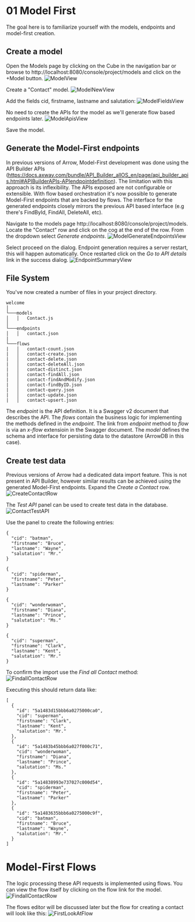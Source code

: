 # 01 Model First

The goal here is to familiarize yourself with the models, endpoints and model-first creation.

## Create a model
Open the Models page by clicking on the Cube in the navigation bar or browse to http://localhost:8080/console/project/models and click on the +Model button.
![ModelView](./imgs/localhost_8080_console_project_models.png)

Create a "Contact" model.
![ModelNewView](./imgs/localhost_8080_console_project_models_new.png)

Add the fields cid, firstname, lastname and salutation:
![ModelFieldsView](./imgs/localhost_8080_console_project_models_create.png)

No need to create the APIs for the model as we'll generate flow based endpoints later.
![ModelApisView](./imgs/localhost_8080_console_project_models_create_api.png)

Save the model.

## Generate the Model-First endpoints
In previous versions of Arrow, Model-First development was done using the API Builder APIs (https://docs.axway.com/bundle/API_Builder_allOS_en/page/api_builder_apis.html#APIBuilderAPIs-APIendpointdefinition). The limitation with this approach is its inflexibility. The APIs exposed are not configurable or extensible. With flow based orchestration it's now possible to generate Model-First endpoints that are backed by flows. The interface for the generated endpoints closely mirrors the previous API based interface (e.g there's FindById, FindAll, DeleteAll, etc).

Navigate to the models page http://localhost:8080/console/project/models. Locate the "Contact" row and click on the cog at the end of the row. From the dropdown select _Generate endpoints_.
![ModelGenerateEndpointsView](./imgs/localhost_8080_console_project_models_generate.png)

Select proceed on the dialog. Endpoint generation requires a server restart, this will happen automatically. Once restarted click on the _Go to API details_ link in the success dialog.
![EndpointSummaryView](./imgs/localhost_8080_console_project_endpoints_contact.png)

## File System
You've now created a number of files in your project directory.

```
welcome
│
└───models
│   │   Contact.js
│
└───endpoints
│   │   contact.json
|
└───flows
|   │   contact-count.json
|   │   contact-create.json
|   │   contact-delete.json
|   │   contact-deleteAll.json
|   │   contact-distinct.json
|   │   contact-findAll.json
|   │   contact-findAndModify.json
|   │   contact-findByID.json
|   │   contact-query.json
|   │   contact-update.json
|   │   contact-upsert.json
```

The _endpoint_ is the API definition. It is a Swagger v2 document that describes the API. The _flows_ contain the business logic for implementing the methods defined in the _endpoint_. The link from _endpoint_ method to _flow_ is via an _x-flow_ extensioin in the Swagger document. The _model_ defines the schema and interface for persisting data to the datastore (ArrowDB in this case).  

## Create test data
Previous versions of Arrow had a dedicated data import feature. This is not present in API Builder, however similar results can be achieved using the generated Model-First endpoints. Expand the _Create a Contact_ row.
![CreateContactRow](./imgs/HighlightContactCreate.png)

The _Test API_ panel can be used to create test data in the database.
![ContactTestAPI](./imgs/localhost_8080_console_project_endpoints_contact_test.png)

Use the panel to create the following entries:

```
{
  "cid": "batman",
  "firstname": "Bruce",
  "lastname": "Wayne",
  "salutation": "Mr."
}
```

```
{
  "cid": "spiderman",
  "firstname": "Peter",
  "lastname": "Parker"
}
```

```
{
  "cid": "wonderwoman",
  "firstname": "Diana",
  "lastname": "Prince",
  "salutation": "Ms."
}
```

```
{
  "cid": "superman",
  "firstname": "Clark",
  "lastname": "Kent",
  "salutation": "Mr."
}
```

To confirm the import use the _Find all Contact_ method:
![FindallContactRow](./imgs/HighlightContactFindAll.png)

Executing this should return data like:

```
[
  {
    "id": "5a1483d15bbb6a0275000ca0",
    "cid": "superman",
    "firstname": "Clark",
    "lastname": "Kent",
    "salutation": "Mr."
  },
  {
    "id": "5a1483b45bbb6a027f000c71",
    "cid": "wonderwoman",
    "firstname": "Diana",
    "lastname": "Prince",
    "salutation": "Ms."
  },
  {
    "id": "5a14838993e737027c000d54",
    "cid": "spiderman",
    "firstname": "Peter",
    "lastname": "Parker"
  },
  {
    "id": "5a1483635bbb6a0275000c9f",
    "cid": "batman",
    "firstname": "Bruce",
    "lastname": "Wayne",
    "salutation": "Mr."
  }
]
```

# Model-First Flows
The logic processing these API requests is implemented using flows. You can view the flow itself by clicking on the flow link for the model.
![FindallContactRow](./imgs/HighlightContactFlowLink.png)

The flows editor will be discussed later but the flow for creating a contact will look like this:
![FirstLookAtFlow](./imgs/localhost_8080_console_project_flow.png)
